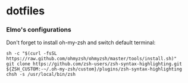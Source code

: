 # dotfiles

### Elmo's configurations

Don't forget to install oh-my-zsh and switch default terminal:

```
sh -c "$(curl -fsSL https://raw.github.com/ohmyzsh/ohmyzsh/master/tools/install.sh)"
git clone https://github.com/zsh-users/zsh-syntax-highlighting.git ${ZSH_CUSTOM:-~/.oh-my-zsh/custom}/plugins/zsh-syntax-highlighting
chsh -s /usr/local/bin/zsh
```
